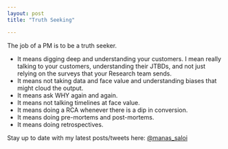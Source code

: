 ```yaml
---
layout: post
title: "Truth Seeking"

---
```


The job of a PM is to be a truth seeker.
- It means digging deep and understanding your customers. I mean really talking to your customers, understanding their JTBDs, and not just relying on the surveys that your Research team sends.
- It means not taking data and face value and understanding biases that might cloud the output.
- It means ask WHY again and again.
- It means not talking timelines at face value.
- It means doing a RCA whenever there is a dip in conversion.
- It means doing pre-mortems and post-mortems.
- It means doing retrospectives.

Stay up to date with my latest posts/tweets here: [@manas_saloi](http://twitter.com/manas_saloi)
